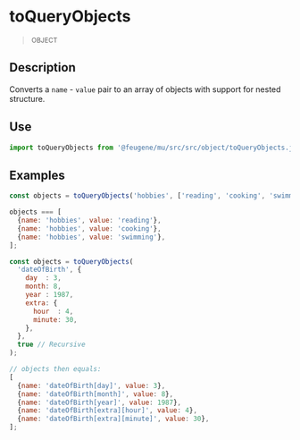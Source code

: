 # toQueryObjects

> <small>OBJECT</small>

## Description

Converts a `name` - `value` pair to an array of objects with support for nested structure.

## Use

```js
import toQueryObjects from '@feugene/mu/src/src/object/toQueryObjects.js'
```

## Examples

```js
const objects = toQueryObjects('hobbies', ['reading', 'cooking', 'swimming']);

objects === [
  {name: 'hobbies', value: 'reading'},
  {name: 'hobbies', value: 'cooking'},
  {name: 'hobbies', value: 'swimming'},
];
```

```js
const objects = toQueryObjects(
  'dateOfBirth', {
    day  : 3,
    month: 8,
    year : 1987,
    extra: {
      hour  : 4,
      minute: 30,
    },
  },
  true // Recursive
);

// objects then equals:
[
  {name: 'dateOfBirth[day]', value: 3},
  {name: 'dateOfBirth[month]', value: 8},
  {name: 'dateOfBirth[year]', value: 1987},
  {name: 'dateOfBirth[extra][hour]', value: 4},
  {name: 'dateOfBirth[extra][minute]', value: 30},
];
```
